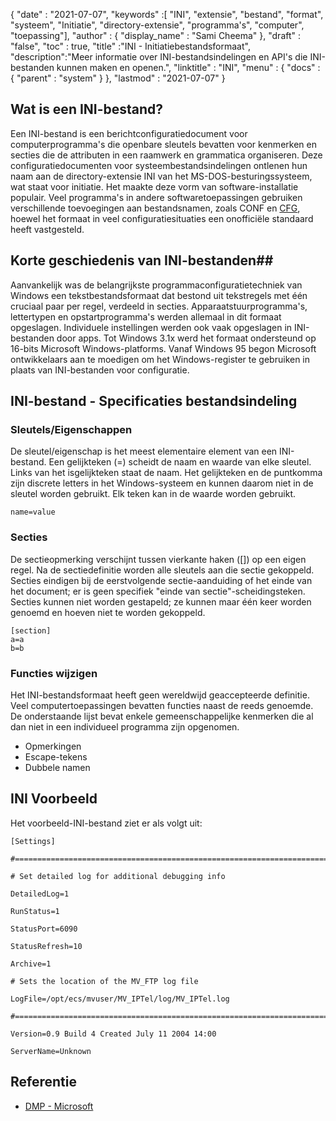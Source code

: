 {
  "date" : "2021-07-07",
  "keywords" :[ "INI", "extensie", "bestand", "format", "systeem", "Initiatie", "directory-extensie", "programma's", "computer", "toepassing"],
  "author" : {
    "display_name" : "Sami Cheema"
},
  "draft" : "false",
  "toc" : true,
  "title" :"INI - Initiatiebestandsformaat",
  "description":"Meer informatie over INI-bestandsindelingen en API's die INI-bestanden kunnen maken en openen.",
  "linktitle" : "INI",
  "menu" : {
    "docs" : {
      "parent" : "system"
}
},
  "lastmod" : "2021-07-07"
}

## Wat is een INI-bestand? ##

Een INI-bestand is een berichtconfiguratiedocument voor computerprogramma's die openbare sleutels bevatten voor kenmerken en secties die de attributen in een raamwerk en grammatica organiseren. Deze configuratiedocumenten voor systeembestandsindelingen ontlenen hun naam aan de directory-extensie INI van het MS-DOS-besturingssysteem, wat staat voor initiatie. Het maakte deze vorm van software-installatie populair. Veel programma's in andere softwaretoepassingen gebruiken verschillende toevoegingen aan bestandsnamen, zoals CONF en [CFG](/nl/system/cfg/), hoewel het formaat in veel configuratiesituaties een onofficiële standaard heeft vastgesteld.

## Korte geschiedenis van INI-bestanden##

Aanvankelijk was de belangrijkste programmaconfiguratietechniek van Windows een tekstbestandsformaat dat bestond uit tekstregels met één cruciaal paar per regel, verdeeld in secties. Apparaatstuurprogramma's, lettertypen en opstartprogramma's werden allemaal in dit formaat opgeslagen. Individuele instellingen werden ook vaak opgeslagen in INI-bestanden door apps.
Tot Windows 3.1x werd het formaat ondersteund op 16-bits Microsoft Windows-platforms. Vanaf Windows 95 begon Microsoft ontwikkelaars aan te moedigen om het Windows-register te gebruiken in plaats van INI-bestanden voor configuratie.

## INI-bestand - Specificaties bestandsindeling

### Sleutels/Eigenschappen ###

De sleutel/eigenschap is het meest elementaire element van een INI-bestand. Een gelijkteken (=) scheidt de naam en waarde van elke sleutel. Links van het isgelijkteken staat de naam. Het gelijkteken en de puntkomma zijn discrete letters in het Windows-systeem en kunnen daarom niet in de sleutel worden gebruikt. Elk teken kan in de waarde worden gebruikt.

```
name=value
```

### Secties ###

De sectieopmerking verschijnt tussen vierkante haken ([]) op een eigen regel. Na de sectiedefinitie worden alle sleutels aan die sectie gekoppeld. Secties eindigen bij de eerstvolgende sectie-aanduiding of het einde van het document; er is geen specifiek "einde van sectie"-scheidingsteken. Secties kunnen niet worden gestapeld; ze kunnen maar één keer worden genoemd en hoeven niet te worden gekoppeld.

```
[section]
a=a
b=b
```

### Functies wijzigen ###

Het INI-bestandsformaat heeft geen wereldwijd geaccepteerde definitie. Veel computertoepassingen bevatten functies naast de reeds genoemde. De onderstaande lijst bevat enkele gemeenschappelijke kenmerken die al dan niet in een individueel programma zijn opgenomen.

* Opmerkingen
* Escape-tekens
* Dubbele namen


## INI Voorbeeld ##

Het voorbeeld-INI-bestand ziet er als volgt uit:

```
[Settings]
 
#======================================================================
 
# Set detailed log for additional debugging info
 
DetailedLog=1
 
RunStatus=1
 
StatusPort=6090
 
StatusRefresh=10
 
Archive=1
 
# Sets the location of the MV_FTP log file
 
LogFile=/opt/ecs/mvuser/MV_IPTel/log/MV_IPTel.log
 
#======================================================================
 
Version=0.9 Build 4 Created July 11 2004 14:00
 
ServerName=Unknown

```

## Referentie ##

* [DMP - Microsoft](https://learn.microsoft.com/en-us/troubleshoot/windows-client/performance/read-small-memory-dump-file)


